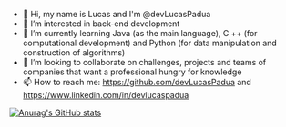 - 👋 Hi, my name is Lucas and I'm @devLucasPadua
- 👀 I’m interested in back-end development
- 🌱 I’m currently learning Java (as the main language), C ++ (for computational development) and Python (for data manipulation and construction of algorithms)
- 💞️ I’m looking to collaborate on challenges, projects and teams of companies that want a professional hungry for knowledge
- 📫 How to reach me: https://github.com/devLucasPadua and  https://www.linkedin.com/in/devlucaspadua

[![Anurag's GitHub stats](https://github-readme-stats.vercel.app/api?username=devLucasPadua)](https://github.com/anuraghazra/github-readme-stats)
<!---
DevLucasPadua/DevLucasPadua is a ✨ special ✨ repository because its `README.md` (this file) appears on your GitHub profile.
You can click the Preview link to take a look at your changes.
--->
